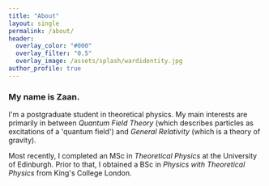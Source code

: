 ```yaml
---
title: "About"
layout: single
permalink: /about/
header:
  overlay_color: "#000"
  overlay_filter: "0.5"
  overlay_image: /assets/splash/wardidentity.jpg
author_profile: true
---
```

### My name is Zaan.
I'm a postgraduate student in theoretical physics. My main interests are primarily in between *Quantum Field Theory* (which describes particles as excitations of a 'quantum field') and *General Relativity* (which is a theory of gravity).

Most recently, I completed an MSc in *Theoretical Physics* at the University of Edinburgh. Prior to that, I obtained a BSc in *Physics with Theoretical Physics* from King's College London.